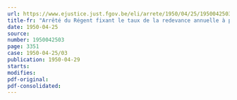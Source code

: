 ```yaml
---
url: https://www.ejustice.just.fgov.be/eli/arrete/1950/04/25/1950042503/justel
title-fr: "Arrêté du Régent fixant le taux de la redevance annuelle à payer par les entreprises du ressort du Centre technique et scientifique de la Brasserie, de la Malterie et des industries connexes"
date: 1950-04-25
source:
number: 1950042503
page: 3351
case: 1950-04-25/03
publication: 1950-04-29
starts:
modifies:
pdf-original:
pdf-consolidated:
---
```


